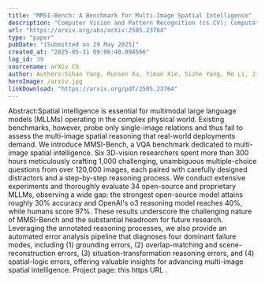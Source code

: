 ```yaml
---
title: "MMSI-Bench: A Benchmark for Multi-Image Spatial Intelligence"
description: "Computer Vision and Pattern Recognition (cs.CV); Computation and Language (cs.CL)"
url: "https://arxiv.org/abs/arXiv:2505.23764"
type: "paper"
pubDate: "[Submitted on 29 May 2025]"
created_at: "2025-05-31 09:06:40.094566"
log_id: 39
sourcename: arXiv CS
author: Authors:Sihan Yang, Runsen Xu, Yiman Xie, Sizhe Yang, Mo Li, Jingli Lin, Chenming Zhu, Xiaochen Chen, Haodong Duan, Xiangyu Yue, Dahua Lin, Tai Wang, Jiangmiao Pang
heroImage: /arxiv.jpg
linkDownload: "https://arxiv.org/pdf/2505.23764"
---
```


Abstract:Spatial intelligence is essential for multimodal large language models (MLLMs) operating in the complex physical world. Existing benchmarks, however, probe only single-image relations and thus fail to assess the multi-image spatial reasoning that real-world deployments demand. We introduce MMSI-Bench, a VQA benchmark dedicated to multi-image spatial intelligence. Six 3D-vision researchers spent more than 300 hours meticulously crafting 1,000 challenging, unambiguous multiple-choice questions from over 120,000 images, each paired with carefully designed distractors and a step-by-step reasoning process. We conduct extensive experiments and thoroughly evaluate 34 open-source and proprietary MLLMs, observing a wide gap: the strongest open-source model attains roughly 30% accuracy and OpenAI's o3 reasoning model reaches 40%, while humans score 97%. These results underscore the challenging nature of MMSI-Bench and the substantial headroom for future research. Leveraging the annotated reasoning processes, we also provide an automated error analysis pipeline that diagnoses four dominant failure modes, including (1) grounding errors, (2) overlap-matching and scene-reconstruction errors, (3) situation-transformation reasoning errors, and (4) spatial-logic errors, offering valuable insights for advancing multi-image spatial intelligence. Project page: this https URL .
